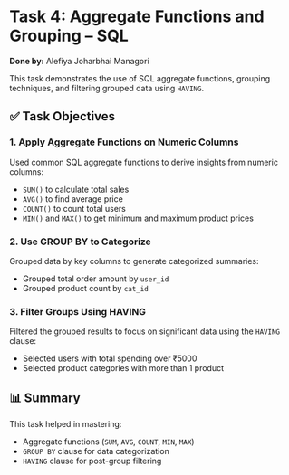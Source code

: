 # Task 4: Aggregate Functions and Grouping – SQL

**Done by:** Alefiya Joharbhai Managori

This task demonstrates the use of SQL aggregate functions, grouping techniques, and filtering grouped data using `HAVING`.

## ✅ Task Objectives

### 1. Apply Aggregate Functions on Numeric Columns

Used common SQL aggregate functions to derive insights from numeric columns:
- `SUM()` to calculate total sales
- `AVG()` to find average price
- `COUNT()` to count total users
- `MIN()` and `MAX()` to get minimum and maximum product prices

### 2. Use GROUP BY to Categorize

Grouped data by key columns to generate categorized summaries:
- Grouped total order amount by `user_id`
- Grouped product count by `cat_id`

### 3. Filter Groups Using HAVING

Filtered the grouped results to focus on significant data using the `HAVING` clause:
- Selected users with total spending over ₹5000
- Selected product categories with more than 1 product

## 📊 Summary

This task helped in mastering:
- Aggregate functions (`SUM`, `AVG`, `COUNT`, `MIN`, `MAX`)
- `GROUP BY` clause for data categorization
- `HAVING` clause for post-group filtering


